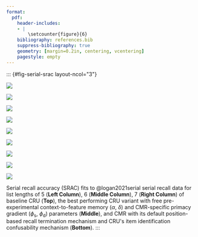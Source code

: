 ```yaml
---
format:
  pdf:
    header-includes:
    - |
        \setcounter{figure}{6}
    bibliography: references.bib
    suppress-bibliography: true
    geometry: [margin=0.2in, centering, vcentering]
    pagestyle: empty
---
```


::: {#fig-serial-srac layout-ncol="3"}

![](figures/bw_Gordon2021_BaseCRU_Confusable_Fitting_srac_LL5.png)

![](figures/bw_Gordon2021_BaseCRU_Confusable_Fitting_srac_LL6.png)

![](figures/bw_Gordon2021_BaseCRU_Confusable_Fitting_srac_LL7.png)

![](figures/bw_Gordon2021_CRU_with_Pre-Expt_and_Primacy_Confusable_Fitting_srac_LL5.png)

![](figures/bw_Gordon2021_CRU_with_Pre-Expt_and_Primacy_Confusable_Fitting_srac_LL6.png)

![](figures/bw_Gordon2021_CRU_with_Pre-Expt_and_Primacy_Confusable_Fitting_srac_LL7.png)

![](figures/bw_Gordon2021_BaseCMR_Confusable_Fitting_srac_LL5.png)

![](figures/bw_Gordon2021_BaseCMR_Confusable_Fitting_srac_LL6.png)

![](figures/bw_Gordon2021_BaseCMR_Confusable_Fitting_srac_LL7.png)

Serial recall accuracy (SRAC) fits to @logan2021serial serial recall data for list lengths of 5 (**Left Column**), 6 (**Middle Column**), 7 (**Right Column**) of baseline CRU (**Top**), the best performing CRU variant with free pre-experimental context-to-feature memory ($\alpha$, $\delta$) and CMR-specific primacy gradient  ($\phi_\text{s}$, $\phi_\text{d}$) parameters (**Middle**), and CMR with its default position-based recall termination mechanism and CRU's item identification confusability mechanism (**Bottom**).
:::

<!-- **Alt Text**.
Nine‐panel line chart comparing observed versus model-predicted *serial recall accuracy* (SRAC). Columns correspond to list lengths 5 (left), 6 (middle), and 7 (right). Rows show, top to bottom: (1) baseline CRU; (2) best-performing CRU variant that adds CMR’s associative primacy gradient plus pre-experimental context–feature support; (3) CMR with its native position-based stop rule but augmented with CRU’s item-confusability mechanism. In every panel, study position (x-axis) runs from first to last list item; SRAC (y-axis) runs from 0.3–1.0. Greay lines with error bars plot human data; black lines plot model fits. All models capture the overall primacy gradient (higher accuracy for early study positions) but diverge in later positions: baseline CRU underestimates late-list accuracy, the hybrid CRU variant closes that gap, and the CMR-based model slightly overestimates mid-list accuracy for longer lists. -->
